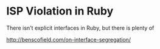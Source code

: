 ISP Violation in Ruby
=====================

There isn't explicit interfaces in Ruby, but there is plenty of

http://benscofield.com/on-interface-segregation/
